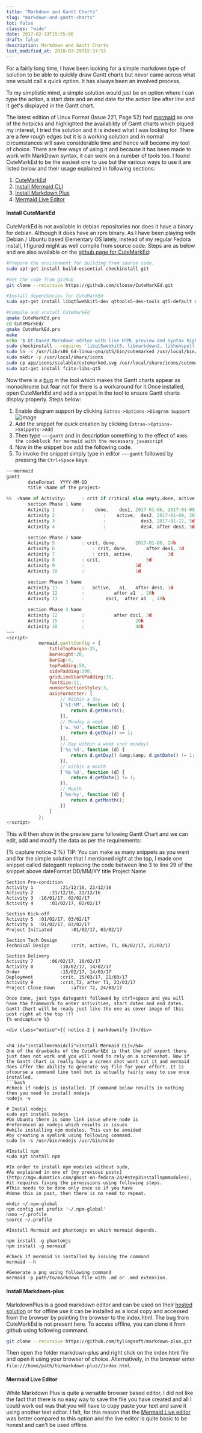 ```yaml
---
title: "Markdown and Gantt Charts"
slug: "markdown-and-gantt-charts"
toc: false
classes: "wide"
date: 2017-02-13T15:55:00
draft: false
description: Markdown and Gantt Charts
last_modified_at: 2018-03-29T15:37:53
---
```


For a fairly long time, I have been looking for a simple markdown type of solution to be able to quickly draw Gantt charts but never came across what one would call a quick option. It has always been an involved process.

To my simplistic mind, a simple solution would just be an option where I can type the action, a start date and an end date for the action line after line and it get's displayed in the Gantt chart.

The latest edition of Linux Format (Issue 221, Page 52) had <a href="https://knsv.github.io/mermaid/">mermaid</a> as one of the hotpicks and highlighted the availability of Gantt charts which piqued my interest, I tried the solution and it is indeed what I was looking for. There are a few rough edges but it is a working solution and in normal circumstances will save considerable time and hence will become my tool of choice.
There are few ways of using it and because it has been made to work with MarkDown syntax, it can work on a number of tools too. I found CuteMarkEd to be the easiest one to use but the various ways to use it are listed below and their usage explained in following sections:

<ol>
<li><a href="#installcutemarked">CuteMarkEd</a></li>
<li><a href="#installmermaidcli">Install Mermaid CLI</a></li>
<li><a href="#installmarkdownplus">Install Markdown Plus</a></li>
<li><a href="#mermaidliveeditor">Mermaid Live Editor</a></li>
</ol>

<h4 id="installcutemarked">Install CuteMarkEd</h4>
CuteMarkEd is not available in debian repositories nor does it have a binary for debian. Although it does have an rpm binary. As I have been playing with Debian / Ubuntu based Elementary OS lately, instead of my regular Fedora install, I figured might as well compile from source code. Steps are as below and are also available on the <a href="https://github.com/cloose/CuteMarkEd/wiki/Build-Instructions#ubuntu-1404">github page for CuteMarkEd</a>:

```bash
#Prepare the environment for building from source code.
sudo apt-get install build-essential checkinstall git

#Get the code from github
git clone --recursive https://github.com/cloose/CuteMarkEd.git

#Install dependencies for CuteMarkEd
sudo apt-get install libqt5webkit5-dev qttools5-dev-tools qt5-default discount libmarkdown2-dev libhunspell-dev

#Compile and install CuteMarkEd
qmake CuteMarkEd.pro
cd CuteMarkEd/
qmake CuteMarkEd.pro
make
echo 'A Qt-based Markdown editor with live HTML preview and syntax highlighting of markdown document.' > description-pak
sudo checkinstall --requires 'libqt5webkit5, libmarkdown2, libhunspell-1.3-0, discount'
sudo ln -s /usr/lib/x86_64-linux-gnu/qt5/bin/cutemarked /usr/local/bin/
sudo mkdir -p /usr/local/share/icons
sudo cp app/icons/scalable/cutemarked.svg /usr/local/share/icons/cutemarked.svg
sudo apt-get install fcitx-libs-qt5
```

Now there is a <a href="https://github.com/cloose/CuteMarkEd/issues/241">bug</a> in the tool which makes the Gantt charts appear as monochrome but fear not for there is a workaround for it.Once installed, open CuteMarkEd and add a snippet in the tool to ensure Gantt charts display properly. Steps below:
<ol>
<li>Enable diagram support by clicking <code>Extras->Options->Diagram Support</code><br>
<img src="../assets/images/2017/02/CuteMarkEd-2017-02-12-20-02-02.png" alt="image" loading="lazy"></li>
<li>Add the snippet for quick creation by clicking <code>Extras->Options->Snippets->Add</code></li>
<li>Then type <code>~~~gantt</code> and in description something to the effect of <code>Adds the codeblock for mermaid with the necessary javascript</code></li>
<li>Now in the snippet box add the following code.</li>
<li>To invoke the snippet simply type in editor <code>~~~gantt</code> followed by pressing the <code>Ctrl+Space</code> keys.</li>
</ol>

```javascript
~~~mermaid
gantt  
        dateFormat  YYYY-MM-DD
        title <Name of the project>

%%	<Name of Activity>		: crit if critical else empty,done, active or empty, reference name or empty, Start Date or dependency, End Date or Duration
        section Phase 1 Name
        Activity 1			:	 done,    des1, 2017-01-06, 2017-01-08
        Activity 2               	:	 active,  des2, 2017-01-09, 2017-01-12
        Activity 3               	:        	  des3, 2017-01-12, 5d
        Activity 4              	:         	  des4, after des3, 5d

        section Phase 2 Name
        Activity 5 			: crit, done,		2017-01-06, 24h
        Activity 6		        : crit, done, 		after des1, 2d
        Activity 7		        : crit, active, 		    3d
        Activity 8			: crit,			 	    5d
        Activity 9			:			 	    2d
        Activity 10			: 			 	    1d

        section Phase 3 Name
        Activity 11			: 	active,   a1,	after des1, 3d
        Activity 12			:			after a1  , 20h
        Activity 13			:		 doc1, 	after a1  , 48h

        section Phase 4 Name
        Activity 12			:			after doc1, 3d
        Activity 15			: 	  			    20h
        Activity 16			: 			   	    48h
~~~
<script>  
            mermaid.ganttConfig = {
                titleTopMargin:25,
                barHeight:20,
                barGap:4,
                topPadding:50,
                sidePadding:100,
                gridLineStartPadding:35,
                fontSize:11,
                numberSectionStyles:3,
                axisFormatter: [
                    // Within a day
                    ['%I:%M', function (d) {
                        return d.getHours();
                    }],
                    // Monday a week
                    ['w. %U', function (d) {
                        return d.getDay() == 1;
                    }],
                    // Day within a week (not monday)
                    ['%a %d', function (d) {
                        return d.getDay() &amp;&amp; d.getDate() != 1;
                    }],
                    // within a month
                    ['%b %d', function (d) {
                        return d.getDate() != 1;
                    }],
                    // Month
                    ['%m-%y', function (d) {
                        return d.getMonth();
                    }]
                ]
            };
</script>
```

This will then show in the preview pane following Gantt Chart and we can edit, add and modify the data as per the requirements:
<img src="../assets/images/2017/02/GanttChartCuteMarkEd-2.PNG" alt="" loading="lazy">

{% capture notice-2 %}
TIP: You can make as many snippets as you want and for the simple solution that I mentioned right at the top, I made one snippet called dategantt replacing the code between line 3 to line 29 of the snippet above
	dateFormat  DD/MM/YY
	title Project Name

	Section Pre-condition
	Activity 1			:21/12/16, 22/12/16
	Activity 2 		:21/12/16, 22/12/16
	Activity 3 	:16/01/17, 02/02/17
	Activity 4 		:01/02/17, 02/02/17

	Section Kick-off
	Activity 5	:01/02/17, 03/02/17
	Activity 6	:01/02/17, 03/02/17
	Project Initiated		:01/02/17, 03/02/17

	Section Tech Design
	Technical Design		:crit, active, T1, 06/02/17, 21/03/17

	Section Delivery	
	Activity 7		:06/02/17, 10/02/17
	Activity 8			:10/02/17, 14/02/17
	Order				:15/02/17, 14/03/17
	Deployment			:crit, 15/03/17, 21/03/17
	Activity 9			:crit,T2, after T1, 23/03/17
	Project Close-Down		:after T2, 24/03/17
```
Once done, just type dategantt followed by ctrl+space and you will have the framework to enter activities, start dates and end dates. Gantt Chart will be ready just like the one as cover image of this post right at the top !!!
{% endcapture %}

<div class="notice">{{ notice-2 | markdownify }}</div>


<h4 id="installmermaidcli">Install Mermaid CLI</h4>
One of the drawbacks of the CuteMarkEd is that the pdf export there just does not work and you will need to rely on a screenshot. Now if the Gantt chart is really huge a screen shot wont cut it and mermaid does offer the ability to generate svg file for your effort. It is ofcourse a command line tool but is actually fairly easy to use once installed.
```bash
#check if nodejs is installed. If command below results in nothing then you need to install nodejs
nodejs -v

# Instal nodejs
sudo apt install nodejs
#On Ubuntu there is some link issue where node is 
#referenced as nodejs which results in issues 
#while installing npm modules. This can be avoided 
#by creating a symlink using following command.
sudo ln -s /usr/bin/nodejs /usr/bin/node

#Install npm
sudo apt install npm

#In order to install npm modules without sudo,
#As explained in one of [my previous posts](http://mgw.dumatics.com/ghost-on-fedora-24/#step3installnpmmodules), 
#it requires fixing the permissions using following steps.
#This needs to be done only once so if you have 
#done this in past, then there is no need to repeat.

mkdir ~/.npm-global
npm config set prefix '~/.npm-global'
nano ~/.profile
source ~/.profile

#Install Mermaid and phantomjs on which mermaid depends.

npm install -g phantomjs
npm install -g mermaid

#Check if mermaid is installed by issuing the command
mermaid --h

#Generate a png using following command
mermaid -p path/to/markdown file with .md or .mmd extension.
```
<h4 id="installmarkdownplus">Install Markdown-plus</h4>
MarkdownPlus is a good markdown editor and can be used on their <a href="http://mdp.tylingsoft.com/">hosted solution</a> or for offline use it can be installed as a local copy and accessed from the browser by pointing the browser to the index.html. The bug from CuteMarkEd is not present here.
To access offline, you can clone it from github using following command.

```bash
git clone --recursive https://github.com/tylingsoft/markdown-plus.git
```

Then open the folder markdown-plus and right click on the index.html file and open it using your browser of choice. Alternatively, in the browser enter <code>file:///home/path/to/markdown-plus//index.html</code>.

<h4 id="mermaidliveeditor">Mermaid Live Editor</h4>

While Markdown Plus is quite a versatile browser based editor, I did not like the fact that there is no easy way to save the file you have created and all I could work out was that you will have to copy paste your text and save it using another text editor.
I felt, for this reason that the <a href="http://knsv.github.io/mermaid/live_editor/">Mermaid Live editor</a> was better compared to this option and the live editor is quite basic to be honest and can't be used offline.
